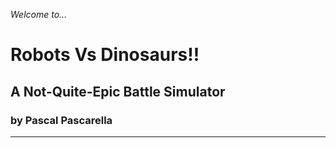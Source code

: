 *Welcome to...*
# Robots Vs Dinosaurs!!
## A Not-Quite-Epic Battle Simulator
### by Pascal Pascarella
---
